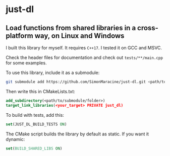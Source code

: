 # just-dl

## Load functions from shared libraries in a cross-platform way, on Linux and Windows

I built this library for myself. It requires `C++17`. I tested it on GCC and MSVC.

Check the header files for documentation and check out `tests/**/main.cpp` for some examples.

To use this library, include it as a submodule:

```sh
git submodule add https://github.com/SimonMaracine/just-dl.git <path/to/submodule/folder>
```

Then write this in CMakeLists.txt:

```cmake
add_subdirectory(<path/to/submodule/folder>)
target_link_libraries(<your_target> PRIVATE just_dl)
```

To build with tests, add this:

```cmake
set(JUST_DL_BUILD_TESTS ON)
```

The CMake script builds the library by default as static. If you want it dynamic:

```cmake
set(BUILD_SHARED_LIBS ON)
```
